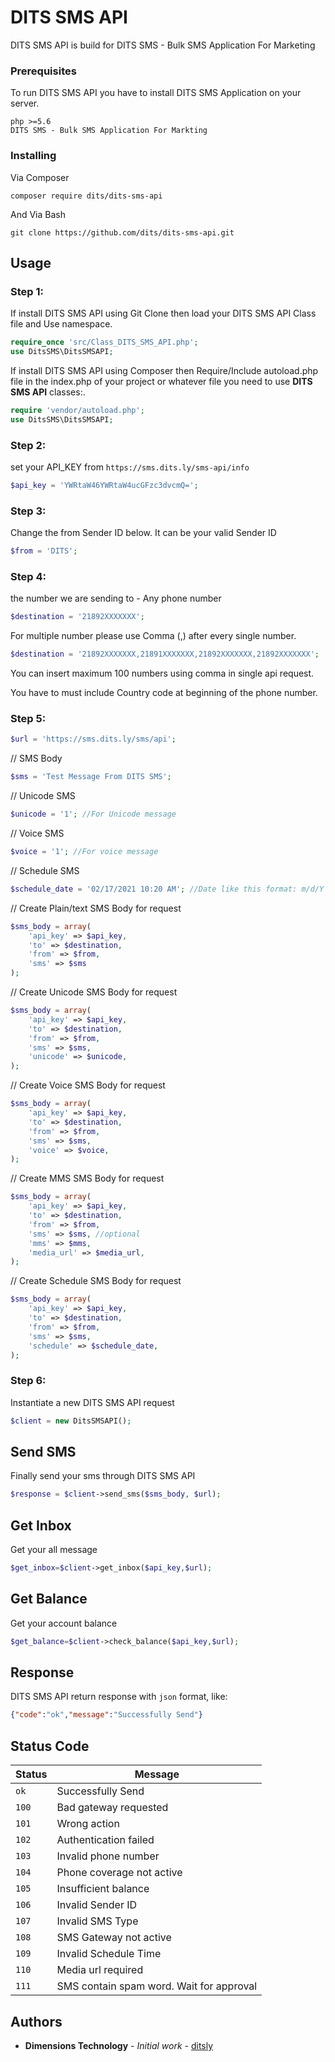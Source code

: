 
# DITS SMS API

DITS SMS API is build for DITS SMS - Bulk SMS Application For Marketing


### Prerequisites

To run DITS SMS API you have to install DITS SMS Application on your server. 
```
php >=5.6
DITS SMS - Bulk SMS Application For Markting
```

### Installing
Via Composer
```
composer require dits/dits-sms-api 
```

And Via Bash

```
git clone https://github.com/dits/dits-sms-api.git
```

## Usage


 ### Step 1:
If install DITS SMS API using Git Clone then load your DITS SMS API Class file and Use namespace. 
```php
require_once 'src/Class_DITS_SMS_API.php';
use DitsSMS\DitsSMSAPI;
```
If install DITS SMS API using Composer then Require/Include autoload.php file in the index.php of your project or whatever file you need to use **DITS SMS API** classes:. 
```php
require 'vendor/autoload.php';
use DitsSMS\DitsSMSAPI;
```
### Step 2:
set your API_KEY from `https://sms.dits.ly/sms-api/info` 
```php
$api_key = 'YWRtaW46YWRtaW4ucGFzc3dvcmQ=';
```
### Step 3:
Change the from Sender ID  below. It can be your valid Sender ID 
```php
$from = 'DITS';
```

### Step 4:
the number we are sending to - Any phone number
```php
$destination = '21892XXXXXXX';
```
For multiple number please use Comma (,) after every single number.
```php
$destination = '21892XXXXXXX,21891XXXXXXX,21892XXXXXXX,21892XXXXXXX';
```
You can insert maximum 100 numbers using comma in single api request.

You have to must include Country code at beginning of the phone number.  

### Step 5:

```php
$url = 'https://sms.dits.ly/sms/api';
```
// SMS Body
```php
$sms = 'Test Message From DITS SMS';
```
// Unicode SMS
```php
$unicode = '1'; //For Unicode message
```
// Voice SMS
```php
$voice = '1'; //For voice message
```

// Schedule SMS
```php
$schedule_date = '02/17/2021 10:20 AM'; //Date like this format: m/d/Y h:i A
```
// Create Plain/text SMS Body for request
```php
$sms_body = array(
    'api_key' => $api_key,
    'to' => $destination,
    'from' => $from,
    'sms' => $sms
);
```
// Create Unicode SMS Body for request
```php
$sms_body = array(
    'api_key' => $api_key,
    'to' => $destination,
    'from' => $from,
    'sms' => $sms,
    'unicode' => $unicode,
);
```

// Create Voice SMS Body for request
```php
$sms_body = array(
    'api_key' => $api_key,
    'to' => $destination,
    'from' => $from,
    'sms' => $sms,
    'voice' => $voice,
);
```
// Create MMS SMS Body for request
```php
$sms_body = array(
    'api_key' => $api_key,
    'to' => $destination,
    'from' => $from,
    'sms' => $sms, //optional
    'mms' => $mms,
    'media_url' => $media_url,
);
```
// Create Schedule SMS Body for request
```php
$sms_body = array(
    'api_key' => $api_key,
    'to' => $destination,
    'from' => $from,
    'sms' => $sms,
    'schedule' => $schedule_date,
);
```

### Step 6: 
Instantiate a new DITS SMS API request
```php
$client = new DitsSMSAPI();
```

## Send SMS
Finally send your sms through DITS SMS API
```php
$response = $client->send_sms($sms_body, $url);
```

## Get Inbox
Get your all message
```php
$get_inbox=$client->get_inbox($api_key,$url);
```

## Get Balance
Get your account balance
```php
$get_balance=$client->check_balance($api_key,$url);
```
## Response
DITS SMS API return response with `json` format, like:

```json
{"code":"ok","message":"Successfully Send"}
```

## Status Code

| Status | Message |
| --- | --- |
| `ok` | Successfully Send |
| `100` | Bad gateway requested |
| `101` | Wrong action |
| `102` | Authentication failed |
| `103` | Invalid phone number |
| `104` | Phone coverage not active |
| `105` | Insufficient balance |
| `106` | Invalid Sender ID |
| `107` | Invalid SMS Type |
| `108` | SMS Gateway not active |
| `109` | Invalid Schedule Time |
| `110` | Media url required |
| `111` | SMS contain spam word. Wait for approval |

## Authors

* **Dimensions Technology** - *Initial work* - [ditsly](https://github.com/ditsly)
